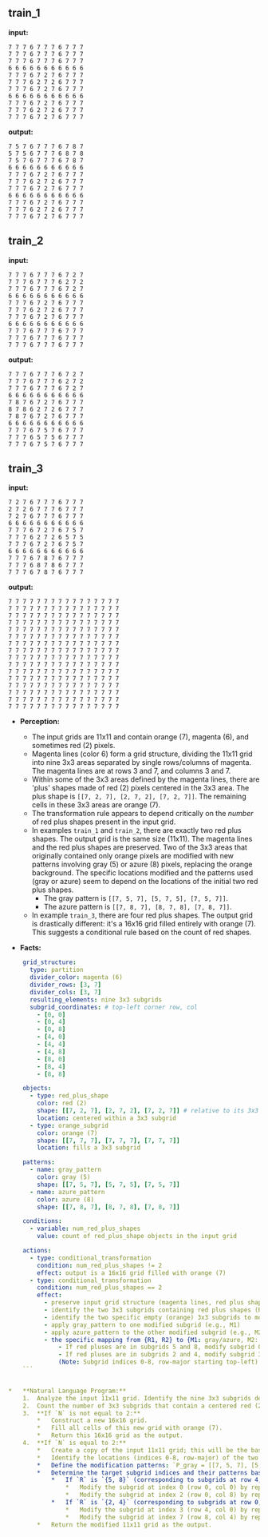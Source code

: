 
## train_1

**input:**
```
7 7 7 6 7 7 7 6 7 7 7
7 7 7 6 7 7 7 6 7 7 7
7 7 7 6 7 7 7 6 7 7 7
6 6 6 6 6 6 6 6 6 6 6
7 7 7 6 7 2 7 6 7 7 7
7 7 7 6 2 7 2 6 7 7 7
7 7 7 6 7 2 7 6 7 7 7
6 6 6 6 6 6 6 6 6 6 6
7 7 7 6 7 2 7 6 7 7 7
7 7 7 6 2 7 2 6 7 7 7
7 7 7 6 7 2 7 6 7 7 7
```


**output:**
```
7 5 7 6 7 7 7 6 7 8 7
5 7 5 6 7 7 7 6 8 7 8
7 5 7 6 7 7 7 6 7 8 7
6 6 6 6 6 6 6 6 6 6 6
7 7 7 6 7 2 7 6 7 7 7
7 7 7 6 2 7 2 6 7 7 7
7 7 7 6 7 2 7 6 7 7 7
6 6 6 6 6 6 6 6 6 6 6
7 7 7 6 7 2 7 6 7 7 7
7 7 7 6 2 7 2 6 7 7 7
7 7 7 6 7 2 7 6 7 7 7
```


## train_2

**input:**
```
7 7 7 6 7 7 7 6 7 2 7
7 7 7 6 7 7 7 6 2 7 2
7 7 7 6 7 7 7 6 7 2 7
6 6 6 6 6 6 6 6 6 6 6
7 7 7 6 7 2 7 6 7 7 7
7 7 7 6 2 7 2 6 7 7 7
7 7 7 6 7 2 7 6 7 7 7
6 6 6 6 6 6 6 6 6 6 6
7 7 7 6 7 7 7 6 7 7 7
7 7 7 6 7 7 7 6 7 7 7
7 7 7 6 7 7 7 6 7 7 7
```


**output:**
```
7 7 7 6 7 7 7 6 7 2 7
7 7 7 6 7 7 7 6 2 7 2
7 7 7 6 7 7 7 6 7 2 7
6 6 6 6 6 6 6 6 6 6 6
7 8 7 6 7 2 7 6 7 7 7
8 7 8 6 2 7 2 6 7 7 7
7 8 7 6 7 2 7 6 7 7 7
6 6 6 6 6 6 6 6 6 6 6
7 7 7 6 7 5 7 6 7 7 7
7 7 7 6 5 7 5 6 7 7 7
7 7 7 6 7 5 7 6 7 7 7
```


## train_3

**input:**
```
7 2 7 6 7 7 7 6 7 7 7
2 7 2 6 7 7 7 6 7 7 7
7 2 7 6 7 7 7 6 7 7 7
6 6 6 6 6 6 6 6 6 6 6
7 7 7 6 7 2 7 6 7 5 7
7 7 7 6 2 7 2 6 5 7 5
7 7 7 6 7 2 7 6 7 5 7
6 6 6 6 6 6 6 6 6 6 6
7 7 7 6 7 8 7 6 7 7 7
7 7 7 6 8 7 8 6 7 7 7
7 7 7 6 7 8 7 6 7 7 7
```


**output:**
```
7 7 7 7 7 7 7 7 7 7 7 7 7 7 7 7
7 7 7 7 7 7 7 7 7 7 7 7 7 7 7 7
7 7 7 7 7 7 7 7 7 7 7 7 7 7 7 7
7 7 7 7 7 7 7 7 7 7 7 7 7 7 7 7
7 7 7 7 7 7 7 7 7 7 7 7 7 7 7 7
7 7 7 7 7 7 7 7 7 7 7 7 7 7 7 7
7 7 7 7 7 7 7 7 7 7 7 7 7 7 7 7
7 7 7 7 7 7 7 7 7 7 7 7 7 7 7 7
7 7 7 7 7 7 7 7 7 7 7 7 7 7 7 7
7 7 7 7 7 7 7 7 7 7 7 7 7 7 7 7
7 7 7 7 7 7 7 7 7 7 7 7 7 7 7 7
7 7 7 7 7 7 7 7 7 7 7 7 7 7 7 7
7 7 7 7 7 7 7 7 7 7 7 7 7 7 7 7
7 7 7 7 7 7 7 7 7 7 7 7 7 7 7 7
7 7 7 7 7 7 7 7 7 7 7 7 7 7 7 7
7 7 7 7 7 7 7 7 7 7 7 7 7 7 7 7
```

*   **Perception:**
    *   The input grids are 11x11 and contain orange (7), magenta (6), and sometimes red (2) pixels.
    *   Magenta lines (color 6) form a grid structure, dividing the 11x11 grid into nine 3x3 areas separated by single rows/columns of magenta. The magenta lines are at rows 3 and 7, and columns 3 and 7.
    *   Within some of the 3x3 areas defined by the magenta lines, there are 'plus' shapes made of red (2) pixels centered in the 3x3 area. The plus shape is `[[7, 2, 7], [2, 7, 2], [7, 2, 7]]`. The remaining cells in these 3x3 areas are orange (7).
    *   The transformation rule appears to depend critically on the *number* of red plus shapes present in the input grid.
    *   In examples `train_1` and `train_2`, there are exactly two red plus shapes. The output grid is the same size (11x11). The magenta lines and the red plus shapes are preserved. Two of the 3x3 areas that originally contained only orange pixels are modified with new patterns involving gray (5) or azure (8) pixels, replacing the orange background. The specific locations modified and the patterns used (gray or azure) seem to depend on the locations of the initial two red plus shapes.
        *   The gray pattern is `[[7, 5, 7], [5, 7, 5], [7, 5, 7]]`.
        *   The azure pattern is `[[7, 8, 7], [8, 7, 8], [7, 8, 7]]`.
    *   In example `train_3`, there are four red plus shapes. The output grid is drastically different: it's a 16x16 grid filled entirely with orange (7). This suggests a conditional rule based on the count of red shapes.

*   **Facts:**
    
```yaml
    grid_structure:
      type: partition
      divider_color: magenta (6)
      divider_rows: [3, 7]
      divider_cols: [3, 7]
      resulting_elements: nine 3x3 subgrids
      subgrid_coordinates: # top-left corner row, col
        - [0, 0]
        - [0, 4]
        - [0, 8]
        - [4, 0]
        - [4, 4]
        - [4, 8]
        - [8, 0]
        - [8, 4]
        - [8, 8]

    objects:
      - type: red_plus_shape
        color: red (2)
        shape: [[7, 2, 7], [2, 7, 2], [7, 2, 7]] # relative to its 3x3 subgrid
        location: centered within a 3x3 subgrid
      - type: orange_subgrid
        color: orange (7)
        shape: [[7, 7, 7], [7, 7, 7], [7, 7, 7]]
        location: fills a 3x3 subgrid

    patterns:
      - name: gray_pattern
        color: gray (5)
        shape: [[7, 5, 7], [5, 7, 5], [7, 5, 7]]
      - name: azure_pattern
        color: azure (8)
        shape: [[7, 8, 7], [8, 7, 8], [7, 8, 7]]

    conditions:
      - variable: num_red_plus_shapes
        value: count of red_plus_shape objects in the input grid

    actions:
      - type: conditional_transformation
        condition: num_red_plus_shapes != 2
        effect: output is a 16x16 grid filled with orange (7)
      - type: conditional_transformation
        condition: num_red_plus_shapes == 2
        effect:
          - preserve input grid structure (magenta lines, red plus shapes)
          - identify the two 3x3 subgrids containing red plus shapes (R1, R2)
          - identify the two specific empty (orange) 3x3 subgrids to modify (M1, M2) based on the locations of R1 and R2
          - apply gray_pattern to one modified subgrid (e.g., M1)
          - apply azure_pattern to the other modified subgrid (e.g., M2)
          - the specific mapping from {R1, R2} to {M1: gray/azure, M2: azure/gray} is determined by the examples:
              - If red pluses are in subgrids 5 and 8, modify subgrid 0 with gray_pattern and subgrid 2 with azure_pattern.
              - If red pluses are in subgrids 2 and 4, modify subgrid 3 with azure_pattern and subgrid 7 with gray_pattern.
              (Note: Subgrid indices 0-8, row-major starting top-left)
    ```


*   **Natural Language Program:**
    1.  Analyze the input 11x11 grid. Identify the nine 3x3 subgrids demarcated by the magenta (6) lines at rows 3, 7 and columns 3, 7.
    2.  Count the number of 3x3 subgrids that contain a centered red (2) plus shape. Let this count be `N`.
    3.  **If `N` is not equal to 2:**
        *   Construct a new 16x16 grid.
        *   Fill all cells of this new grid with orange (7).
        *   Return this 16x16 grid as the output.
    4.  **If `N` is equal to 2:**
        *   Create a copy of the input 11x11 grid; this will be the basis for the output grid.
        *   Identify the locations (indices 0-8, row-major) of the two subgrids containing the red plus shapes. Let this set of indices be `R`.
        *   Define the modification patterns: `P_gray = [[7, 5, 7], [5, 7, 5], [7, 5, 7]]` and `P_azure = [[7, 8, 7], [8, 7, 8], [7, 8, 7]]`.
        *   Determine the target subgrid indices and their patterns based on the set `R`:
            *   If `R` is `{5, 8}` (corresponding to subgrids at row 4, col 8 and row 8, col 8), then:
                *   Modify the subgrid at index 0 (row 0, col 0) by replacing its contents with `P_gray`.
                *   Modify the subgrid at index 2 (row 0, col 8) by replacing its contents with `P_azure`.
            *   If `R` is `{2, 4}` (corresponding to subgrids at row 0, col 8 and row 4, col 4), then:
                *   Modify the subgrid at index 3 (row 4, col 0) by replacing its contents with `P_azure`.
                *   Modify the subgrid at index 7 (row 8, col 4) by replacing its contents with `P_gray`.
        *   Return the modified 11x11 grid as the output.
